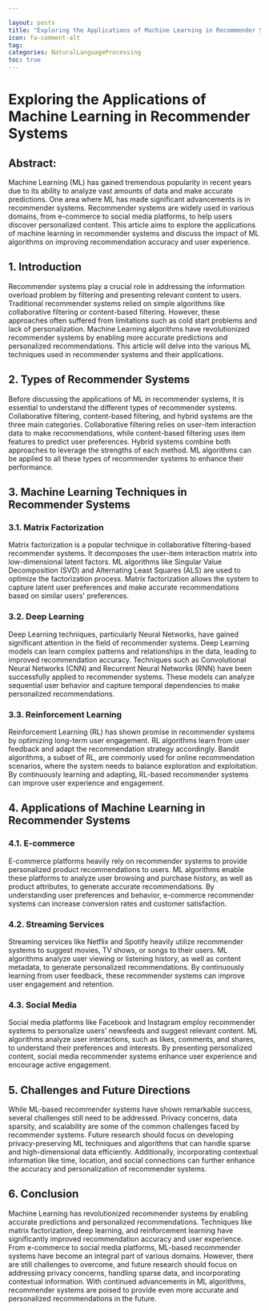 ```yaml
---

layout: posts
title: "Exploring the Applications of Machine Learning in Recommender Systems"
icon: fa-comment-alt
tag:      
categories: NaturalLanguageProcessing
toc: true
---
```




# Exploring the Applications of Machine Learning in Recommender Systems

## Abstract:
Machine Learning (ML) has gained tremendous popularity in recent years due to its ability to analyze vast amounts of data and make accurate predictions. One area where ML has made significant advancements is in recommender systems. Recommender systems are widely used in various domains, from e-commerce to social media platforms, to help users discover personalized content. This article aims to explore the applications of machine learning in recommender systems and discuss the impact of ML algorithms on improving recommendation accuracy and user experience.

## 1. Introduction
Recommender systems play a crucial role in addressing the information overload problem by filtering and presenting relevant content to users. Traditional recommender systems relied on simple algorithms like collaborative filtering or content-based filtering. However, these approaches often suffered from limitations such as cold start problems and lack of personalization. Machine Learning algorithms have revolutionized recommender systems by enabling more accurate predictions and personalized recommendations. This article will delve into the various ML techniques used in recommender systems and their applications.

## 2. Types of Recommender Systems
Before discussing the applications of ML in recommender systems, it is essential to understand the different types of recommender systems. Collaborative filtering, content-based filtering, and hybrid systems are the three main categories. Collaborative filtering relies on user-item interaction data to make recommendations, while content-based filtering uses item features to predict user preferences. Hybrid systems combine both approaches to leverage the strengths of each method. ML algorithms can be applied to all these types of recommender systems to enhance their performance.

## 3. Machine Learning Techniques in Recommender Systems
### 3.1. Matrix Factorization
Matrix factorization is a popular technique in collaborative filtering-based recommender systems. It decomposes the user-item interaction matrix into low-dimensional latent factors. ML algorithms like Singular Value Decomposition (SVD) and Alternating Least Squares (ALS) are used to optimize the factorization process. Matrix factorization allows the system to capture latent user preferences and make accurate recommendations based on similar users' preferences.

### 3.2. Deep Learning
Deep Learning techniques, particularly Neural Networks, have gained significant attention in the field of recommender systems. Deep Learning models can learn complex patterns and relationships in the data, leading to improved recommendation accuracy. Techniques such as Convolutional Neural Networks (CNN) and Recurrent Neural Networks (RNN) have been successfully applied to recommender systems. These models can analyze sequential user behavior and capture temporal dependencies to make personalized recommendations.

### 3.3. Reinforcement Learning
Reinforcement Learning (RL) has shown promise in recommender systems by optimizing long-term user engagement. RL algorithms learn from user feedback and adapt the recommendation strategy accordingly. Bandit algorithms, a subset of RL, are commonly used for online recommendation scenarios, where the system needs to balance exploration and exploitation. By continuously learning and adapting, RL-based recommender systems can improve user experience and engagement.

## 4. Applications of Machine Learning in Recommender Systems
### 4.1. E-commerce
E-commerce platforms heavily rely on recommender systems to provide personalized product recommendations to users. ML algorithms enable these platforms to analyze user browsing and purchase history, as well as product attributes, to generate accurate recommendations. By understanding user preferences and behavior, e-commerce recommender systems can increase conversion rates and customer satisfaction.

### 4.2. Streaming Services
Streaming services like Netflix and Spotify heavily utilize recommender systems to suggest movies, TV shows, or songs to their users. ML algorithms analyze user viewing or listening history, as well as content metadata, to generate personalized recommendations. By continuously learning from user feedback, these recommender systems can improve user engagement and retention.

### 4.3. Social Media
Social media platforms like Facebook and Instagram employ recommender systems to personalize users' newsfeeds and suggest relevant content. ML algorithms analyze user interactions, such as likes, comments, and shares, to understand their preferences and interests. By presenting personalized content, social media recommender systems enhance user experience and encourage active engagement.

## 5. Challenges and Future Directions
While ML-based recommender systems have shown remarkable success, several challenges still need to be addressed. Privacy concerns, data sparsity, and scalability are some of the common challenges faced by recommender systems. Future research should focus on developing privacy-preserving ML techniques and algorithms that can handle sparse and high-dimensional data efficiently. Additionally, incorporating contextual information like time, location, and social connections can further enhance the accuracy and personalization of recommender systems.

## 6. Conclusion
Machine Learning has revolutionized recommender systems by enabling accurate predictions and personalized recommendations. Techniques like matrix factorization, deep learning, and reinforcement learning have significantly improved recommendation accuracy and user experience. From e-commerce to social media platforms, ML-based recommender systems have become an integral part of various domains. However, there are still challenges to overcome, and future research should focus on addressing privacy concerns, handling sparse data, and incorporating contextual information. With continued advancements in ML algorithms, recommender systems are poised to provide even more accurate and personalized recommendations in the future.